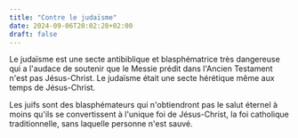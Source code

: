 ```yaml
---
title: "Contre le judaïsme"
date: 2024-09-06T20:02:28+02:00
draft: false
---
```



Le judaïsme est une secte antibiblique et blasphématrice très dangereuse qui a l'audace de soutenir que le Messie prédit dans l'Ancien Testament n'est pas Jésus-Christ. Le judaïsme était une secte hérétique même aux temps de Jésus-Christ.

Les juifs sont des blasphémateurs qui n'obtiendront pas le salut éternel à moins qu'ils se convertissent à l'unique foi de Jésus-Christ, la foi catholique traditionnelle, sans laquelle personne n'est sauvé.

